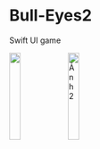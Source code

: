 # Bull-Eyes2
Swift UI game

<img src="https://user-images.githubusercontent.com/92966362/239136643-a69013f9-09c3-4615-99f5-84e6d174cf3c.png" alt="" style="width: 20%;">
<img src="https://user-images.githubusercontent.com/92966362/239138719-d19bcc19-b189-4899-809d-10b9e07e413b.png" alt="Ảnh 2" style="width: 20%;">

